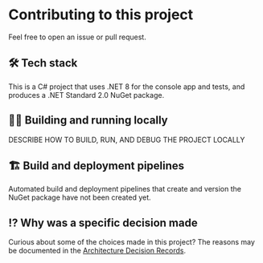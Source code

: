 # Contributing to this project

Feel free to open an issue or pull request.

## 🛠 Tech stack

This is a C# project that uses .NET 8 for the console app and tests, and produces a .NET Standard 2.0 NuGet package.

## 🏃‍♂️ Building and running locally

DESCRIBE HOW TO BUILD, RUN, AND DEBUG THE PROJECT LOCALLY

## 🏗 Build and deployment pipelines

Automated build and deployment pipelines that create and version the NuGet package have not been created yet.

## ⁉ Why was a specific decision made

Curious about some of the choices made in this project?
The reasons may be documented in the [Architecture Decision Records](/docs/ArchitectureDecisionRecords/).
